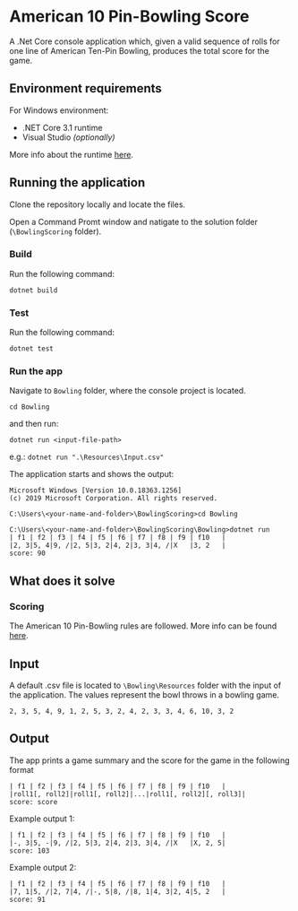 # American 10 Pin-Bowling Score

A .Net Core console application which, given a valid sequence of rolls for one line of American Ten-Pin Bowling, produces the total score for the game.

## Environment requirements

For Windows environment:

- .NET Core 3.1 runtime
- Visual Studio _(optionally)_

More info about the runtime [here](https://docs.microsoft.com/en-us/dotnet/core/install/windows?tabs=net50#runtime-information).

## Running the application

Clone the repository locally and locate the files.

Open a Command Promt window and natigate to the solution folder (`\BowlingScoring` folder).

### Build

Run the following command:

```dotnet build```

### Test

Run the following command:

```dotnet test```

### Run the app

Navigate to `Bowling` folder, where the console project is located.

```cd Bowling```

and then run:

```dotnet run <input-file-path>```

e.g.: ```dotnet run ".\Resources\Input.csv"```

The application starts and shows the output:

``` text
Microsoft Windows [Version 10.0.18363.1256]
(c) 2019 Microsoft Corporation. All rights reserved.

C:\Users\<your-name-and-folder>\BowlingScoring>cd Bowling

C:\Users\<your-name-and-folder>\BowlingScoring\Bowling>dotnet run
| f1 | f2 | f3 | f4 | f5 | f6 | f7 | f8 | f9 | f10   |
|2, 3|5, 4|9, /|2, 5|3, 2|4, 2|3, 3|4, /|X   |3, 2   |
score: 90
```

## What does it solve

### Scoring

The American 10 Pin-Bowling rules are followed. More info can be found [here](https://www.topendsports.com/sport/tenpin/scoring.htm).

## Input

A default .csv file is located to `\Bowling\Resources` folder with the input of the application. The values represent the bowl throws in a bowling game.

```2, 3, 5, 4, 9, 1, 2, 5, 3, 2, 4, 2, 3, 3, 4, 6, 10, 3, 2```

## Output

The app prints a game summary and the score for the game in the following format

``` text
| f1 | f2 | f3 | f4 | f5 | f6 | f7 | f8 | f9 | f10   |
|roll1[, roll2]|roll1[, roll2]|...|roll1[, roll2][, roll3]|
score: score
```

Example output 1:

``` text
| f1 | f2 | f3 | f4 | f5 | f6 | f7 | f8 | f9 | f10   |
|-, 3|5, -|9, /|2, 5|3, 2|4, 2|3, 3|4, /|X   |X, 2, 5|
score: 103
```

Example output 2:

``` text
| f1 | f2 | f3 | f4 | f5 | f6 | f7 | f8 | f9 | f10   |
|7, 1|5, /|2, 7|4, /|-, 5|8, /|8, 1|4, 3|2, 4|5, 2   |
score: 91
```
